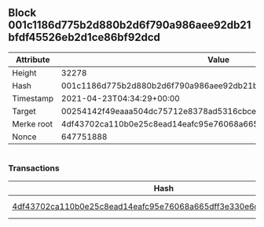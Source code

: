 ## Block 001c1186d775b2d880b2d6f790a986aee92db21bfdf45526eb2d1ce86bf92dcd

Attribute | Value
--- | ---
Height | 32278
Hash | 001c1186d775b2d880b2d6f790a986aee92db21bfdf45526eb2d1ce86bf92dcd
Timestamp | 2021-04-23T04:34:29+00:00
Target | 00254142f49eaaa504dc75712e8378ad5316cbcead634704b3734b6271167cc4
Merke root | 4df43702ca110b0e25c8ead14eafc95e76068a665dff3e330e6c7a90f10ece21
Nonce | 647751888

```

```

### Transactions

Hash | Amount
--- | ---
[4df43702ca110b0e25c8ead14eafc95e76068a665dff3e330e6c7a90f10ece21](4df43702ca110b0e25c8ead14eafc95e76068a665dff3e330e6c7a90f10ece21.md) | 10.00000000 SKEPTI 
